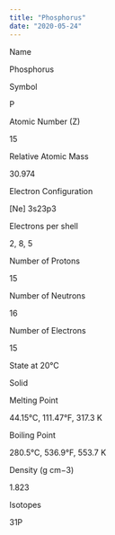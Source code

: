 ```yaml
---
title: "Phosphorus"
date: "2020-05-24"
---
```


Name

Phosphorus

Symbol

P

Atomic Number (Z)

15

Relative Atomic Mass

30.974

Electron Configuration

\[Ne\] 3s23p3

Electrons per shell

2, 8, 5

Number of Protons

15

Number of Neutrons

16

Number of Electrons

15

State at 20°C

Solid

Melting Point

44.15°C, 111.47°F, 317.3 K

Boiling Point

280.5°C, 536.9°F, 553.7 K

Density (g cm−3)

1.823

Isotopes

31P
